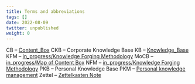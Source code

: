 ```yaml
---
title: Terms and abbreviations
tags: []
date: 2022-08-09
twitter: unpublished
weight: 0
---
```


CB – [Content_Box](Content_Box.md)
CKB – Corporate Knowledge Base
KB – [Knowledge_Base](Knowledge_Base.md)
KFM – [in_progress/Knowledge Forging Methodology](in_progress\Knowledge%20Forging%20Methodology.md)
MoCB – [in_progress/Map of Content Box](in_progress\Map%20of%20Content%20Box.md)
NFM – [in_progress/Knowledge Forging Methodology](in_progress\Knowledge%20Forging%20Methodology.md)
PKB – Personal Knowledge Base
PKM – [Personal knowledge management](https://en.wikipedia.org/wiki/Personal_knowledge_management)
Zettel – [Zettelkasten Note](Zettel.md)
